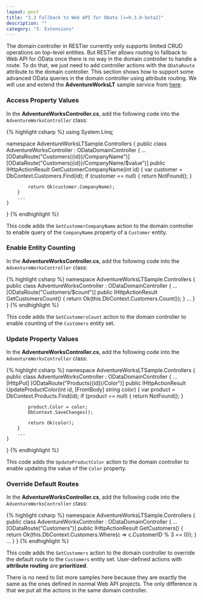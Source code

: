 ```yaml
---
layout: post
title: "3.3 Fallback to Web API for OData [<=0.3.0-beta2]"
description: ""
category: "3. Extensions"
---
```


The domain controller in RESTier currently only supports limited CRUD operations on top-level entities. But RESTier allows routing to fallback to Web API for OData once there is no way in the domain controller to handle a route. To do that, we just need to add controller actions with the `ODataRoute` attribute to the domain controller. This section shows how to support some advanced OData queries in the domain controller using attribute routing. We will use and extend the **AdventureWorksLT** sample service from [here](https://github.com/OData/ODataSamples/tree/master/RESTier/AdventureWorksLTSample).

### Access Property Values
In the **AdventureWorksController.cs**, add the following code into the `AdventureWorksController` class:

{% highlight csharp %}
using System.Linq;

namespace AdventureWorksLTSample.Controllers
{
    public class AdventureWorksController : ODataDomainController<AdventureWorksDomain>
    {
        ...
        [ODataRoute("Customers({id})/CompanyName")]
        [ODataRoute("Customers({id})/CompanyName/$value")]
        public IHttpActionResult GetCustomerCompanyName(int id)
        {
            var customer = DbContext.Customers.Find(id);
            if (customer == null)
            {
                return NotFound();
            }

            return Ok(customer.CompanyName);
        }
        ...
    }
}
{% endhighlight %}

This code adds the `GetCustomerCompanyName` action to the domain controller to enable query of the `CompanyName` property of a `Customer` entity.

### Enable Entity Counting
In the **AdventureWorksController.cs**, add the following code into the `AdventureWorksController` class:

{% highlight csharp %}
namespace AdventureWorksLTSample.Controllers
{
    public class AdventureWorksController : ODataDomainController<AdventureWorksDomain>
    {
        ...
        [ODataRoute("Customers/$count")]
        public IHttpActionResult GetCustomersCount()
        {
            return Ok(this.DbContext.Customers.Count());
        }
        ...
    }
}
{% endhighlight %}

This code adds the `GetCustomersCount` action to the domain controller to enable counting of the `Customers` entity set.

### Update Property Values
In the **AdventureWorksController.cs**, add the following code into the `AdventureWorksController` class:

{% highlight csharp %}
namespace AdventureWorksLTSample.Controllers
{
    public class AdventureWorksController : ODataDomainController<AdventureWorksDomain>
    {
        ...
        [HttpPut]
        [ODataRoute("Products({id})/Color")]
        public IHttpActionResult UpdateProductColor(int id, [FromBody] string color)
        {
            var product = DbContext.Products.Find(id);
            if (product == null)
            {
                return NotFound();
            }

            product.Color = color;
            DbContext.SaveChanges();

            return Ok(color);
        }
        ...
    }
}
{% endhighlight %}

This code adds the `UpdateProductColor` action to the domain controller to enable updating the value of the `Color` property.

### Override Default Routes
In the **AdventureWorksController.cs**, add the following code into the `AdventureWorksController` class:

{% highlight csharp %}
namespace AdventureWorksLTSample.Controllers
{
    public class AdventureWorksController : ODataDomainController<AdventureWorksDomain>
    {
        ...
        [ODataRoute("Customers")]
        public IHttpActionResult GetCustomers()
        {
            return Ok(this.DbContext.Customers.Where(c => c.CustomerID % 3 == 0));
        }
        ...
    }
}
{% endhighlight %}

This code adds the `GetCustomers` action to the domain controller to override the default route to the `Customers` entity set. User-defined actions with **attribute routing** are **prioritized**.

There is no need to list more samples here because they are exactly the same as the ones defined in normal Web API projects. The only difference is that we put all the actions in the same domain controller.